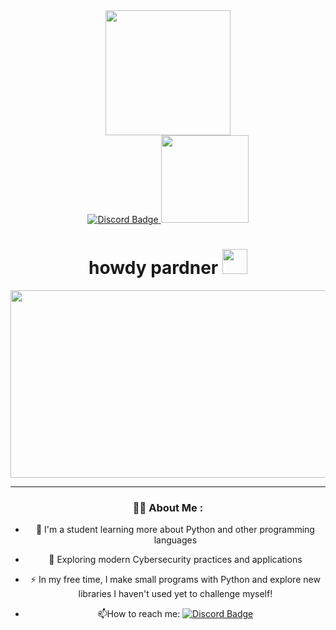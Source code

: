 <div id="header" align="center">
  <img src="https://media.giphy.com/media/ZVik7pBtu9dNS/giphy.gif" width="200"/>
  
 <div id="badges">
  <a href="https://discord.com/users/856298738044895312">
    <img src="https://img.shields.io/badge/Discord-grey?style=for-the-badge&logo=discord&logoColor=white" alt="Discord Badge"/>
    <img src="https://komarev.com/ghpvc/?username=Cerulean2&style=flat-square&color=blue" width="140" alt=""/>
  </a>
  
<h1>
  howdy pardner
  <img src="https://media.giphy.com/media/dcNiFw3ljdd1ajdtTH/giphy.gif" width="40px"/>
</h1>

  <div align="center">
  <img src="https://media.giphy.com/media/3oKIPnAiaMCws8nOsE/giphy.gif" width="600" height="300"/>
</div>

---

### :woman_technologist: About Me :
- :telescope: I'm a student learning more about Python and other programming languages

- :seedling: Exploring modern Cybersecurity practices and applications

- :zap: In my free time, I make small programs with Python and explore new libraries I haven't used yet to challenge myself!

- :mailbox:How to reach me: [![Discord Badge](https://img.shields.io/badge/-kakbar-blue?style=flat&logo=discord&logoColor=white)]([your-linkedin-url](https://discord.com/users/856298738044895312))
